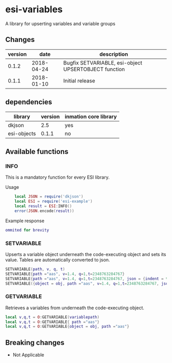 # esi-variables

A library for upserting variables and variable groups

## Changes

| version | date       | description                                          |
| ------- | ---------- | ---------------------------------------------------- |
| 0.1.2   | 2018-04-24 | Bugfix SETVARIABLE, esi-object UPSERTOBJECT function |
| 0.1.1   | 2018-01-10 | Initial release                                      |

## dependencies

| library     | version | inmation core library |
| ----------- | ------- | --------------------- |
| dkjson      | 2.5     | yes                   |
| esi-objects | 0.1.1   | no                    |

## Available functions

### INFO

This is a mandatory function for every ESI library.

Usage

```lua
    local JSON = require('dkjson')
    local ESI = require('esi-example')
    local result = ESI:INFO()
    error(JSON.encode(result))
```

Example response

```lua
ommited for brevity
```

### SETVARIABLE

Upserts a variable object underneath the code-executing object and sets its value. Tables are automatically converted to json.

```lua
SETVARIABLE(path, v, q, t)
SETVARIABLE{path ="aas", v=1.4, q=1,t=2348763284767}
SETVARIABLE{path ="aas", v=1.4, q=1,t=2348763284767, json = {indent = true}}
SETVARIABLE({object = obj, path ="aas", v=1.4, q=1,t=2348763284767, json = {indent = true}})
```

### GETVARIABLE

Retrieves a variables from underneath the code-executing object.

```lua
local v,q,t = O:GETVARIABLE(variablepath)
local v,q,t = O:GETVARIABLE{ path ="aas"}
local v,q,t = O:GETVARIABLE{object = obj, path ="aas"}
```

## Breaking changes

- Not Applicable